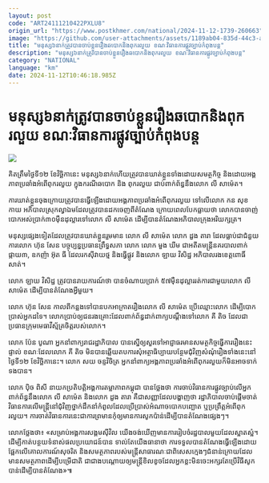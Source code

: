 ```yaml
---
layout: post
code: "ART24111210422PXLU8"
origin_url: "https://www.postkhmer.com/national/2024-11-12-1739-260663"
image: "https://github.com/user-attachments/assets/1189ab04-835d-44c3-ae40-c14eeed77b99"
title: "មនុស្ស​៦​នាក់​ត្រូវ​បាន​ចាប់​ខ្លួន​រឿង​ឆបោក​និង​ពុក​រលួយ ខណៈ​វិធានការ​ផ្លូវ​ច្បាប់​កំពុង​បន្ត"
description: "​​មនុស្ស​៦​នាក់​ត្រូវ​បាន​ចាប់​ខ្លួន​រឿង​ឆបោក​និង​ពុក​រលួយ ខណៈ​វិធានការ​ផ្លូវ​ច្បាប់​កំពុង​បន្ត​"
category: "NATIONAL"
language: "km"
date: 2024-11-12T10:46:18.985Z
---
```


# មនុស្ស​៦​នាក់​ត្រូវ​បាន​ចាប់​ខ្លួន​រឿង​ឆបោក​និង​ពុក​រលួយ ខណៈ​វិធានការ​ផ្លូវ​ច្បាប់​កំពុង​បន្ត

![](https://github.com/user-attachments/assets/3a04f46a-8396-4cce-821e-154a0fc7d971)

គិត​ត្រឹម​ថ្ងៃ​ទី១២ ខែវិច្ឆិកា​នេះ មនុស្ស​៦​នាក់​ហើយ​ត្រូវ​បាន​ឃាត់​ខ្លួន​ទាំង​ដោយ​សមត្ថកិច្ច និង​ដោយ​អង្គភាព​ប្រឆាំង​អំពើ​ពុក​រលួយ​ ក្នុង​ករណី​ឆបោក និង ពុក​រលួយ ​ជាប់​ពាក់​ព័ន្ធ​នឹង​លោក លី សាម៉េត។

ការ​ឃាត់​ខ្លួន​ចុង​ក្រោយ​ត្រូវ​បាន​ធ្វើ​ឡើង​ដោយ​អង្គភាព​ប្រឆាំង​អំពើ​ពុក​រលួយ​ ទៅ​លើ​លោក កន សុខកាយ អភិបាល​ស្រុក​ល្វាឯម​ដែល​ត្រូវ​បាន​ដក​ចេញ​ពី​តំណែង ​ក្រោយ​ពេល​បែក​ធ្លាយ​ថា​ លោក​បាន​ចាញ់​បោក​អស់​ប្រាក់​ ៣០​ម៉ឺន​ដុល្លារ​ទៅ​លោក លី សាម៉េត ដើម្បី​បាន​តំណែង​អភិបាល​ក្រុង​អរិយក្សត្រ។​

មនុស្ស​ផ្សេង​ទៀត​ដែល​ត្រូវ​បាន​ឃាត់​ខ្លួន​រួម​មាន លោក លី សាម៉េត លោក ដួង តារា ដែល​ធ្លាប់​ជា​ជំនួយ​ការ​លោក ហ៊ុន សែន បច្ចុប្បន្ន​ប្រធាន​ព្រឹទ្ធសភា លោក លោក មួង ឃីម ជា​អតីត​មន្ត្រី​នគរបាល​ពាក់​ផ្កាយ​៣, ឧកញ៉ា អ៊ុត ធី ដែល​រក​ស៊ី​វាយ​ថ្ម និង​ធ្វើ​ផ្លូវ និង​លោក ឡាយ វិសិដ្ឋ អភិបាល​រង​ខេត្ត​ពោធិ៍​សាត់។

លោក ឡាយ វិសិដ្ឋ ត្រូវ​បាន​រាយការណ៍​ថា បាន​ចំណាយ​ប្រាក់​ ៥៧​ម៉ឺន​ដុល្លារ​រត់​ការ​ជាមួយ​លោក លី សាម៉េត ដើម្បី​បាន​តំណែង​អ្វី​មួយ។

លោក ហ៊ុន សែន កាល​ពី​កន្លង​ទៅ​បាន​បក​អាក្រាត​​រឿង​លោក លី សាម៉េត ប្រើ​ឈ្មោះ​លោក ដើម្បី​បោក​ប្រាស់​អ្នក​ដទៃ។ លោក​ប្រាប់​ឲ្យ​ជនរងគ្រោះ​ដែល​ពាក់​ព័ន្ធ​ដាក់​ពាក្យ​បណ្ដឹង​ទៅ​លោក គី តិច ដែល​​ជា​ប្រធាន​ក្រុម​មេធាវី​ស្ម័គ្រចិត្ត​​របស់​លោក។

លោក ប៉ែន បូណា អ្នក​នាំពាក្យ​រាជរដ្ឋាភិបាល បាន​ស្នើ​ឲ្យ​សួរ​ទៅ​អាជ្ញាធរ​មាន​សមត្ថកិច្ច​ធ្វើ​ការ​រឿង​នេះ​ផ្ទាល់​ ខណៈ​ដែល​លោក គី តិច មិន​បាន​​ឆ្លើយ​តប​ការ​សុំ​អត្ថាធិប្បាយ​បន្ថែម​ជុំវិញ​សំណុំ​រឿង​ទាំង​នេះ​នៅ​ថ្ងៃ​ទី១២ ខែ​វិច្ឆិកា​នេះ។ លោក សយ ចន្ទវិចិត្រ អ្នក​នាំ​ពាក្យ​អង្គភាព​ប្រឆាំង​អំពើ​ពុក​រលួយ​ក៏​មិន​អាច​ទាក់​ទង​បាន។

លោក ប៉ិច ពិសី នាយក​ប្រតិបត្តិ​អង្គការ​តម្លាភាព​កម្ពុជា បាន​ថ្លែង​ថា ការ​ចាប់​វិធានការ​ផ្លូវ​ច្បាប់​លើ​អ្នក​ពាក់​ព័ន្ធ​នឹង​លោក លី សាម៉េត និង​លោក ដួង តារា គឺ​ជា​សញ្ញា​ដែល​បង្ហាញ​ថា រដ្ឋាភិបាល​​ចាប់​ផ្ដើម​ចាត់​វិធានការ​លើ​មន្ត្រី​នៅ​ជុំវិញ​ថ្នាក់​ដឹកនាំ​កំពូល​ ដែល​ប្រើ​ប្រាស់​អំណាច​បោក​បញ្ឆោត ឬ​ប្រព្រឹត្ត​អំពើ​ពុក​រលួយ។ ការ​ចាត់​វិធានការ​នេះ​ជា​ការ​ព្រមាន​កុំ​ឲ្យ​មាន​ការ​សូក​ប៉ាន់​ដើម្បី​បាន​តំណែង​ផ្សេងៗ។

លោក​ថ្លែង​ថា៖ «សម្រាប់​អង្គការ​សង្គម​ស៊ីវិល យើង​ចង់​ឃើញ​មាន​ការ​រៀបចំ​រដ្ឋបាល​មួយ​ដែល​ស្អាត​ស្អំ។ ដើម្បី​កាត់​បន្ថយ​ទំនាស់​ផល​ប្រយោជន៍​បាន ទាល់​តែ​យើង​ធានា​ថា ការ​ទទួល​បាន​តំណែង​ធ្វើ​ឡើង​ដោយ​ផ្អែក​លើ​​គោលការណ៍​សុចរិត​ និង​សមត្ថភាព​របស់​មន្ត្រី​សាធារណៈ​ ជា​ពិសេស​ក្មេងៗ​ជំនាន់​ក្រោយ​ដែល​មាន​សមត្ថភាព​ដើម្បី​បម្រើ​ជាតិ ជាជាង​បណ្ដោយ​ឲ្យ​មន្ត្រី​ខិល​ខូច​ ដែល​អ្នកខ្លះ​មិន​ចេះ​អក្សរ​តែ​ប្រើ​វិធី​សូក​បាន់​ដើម្បី​បាន​តំណែង»៕
